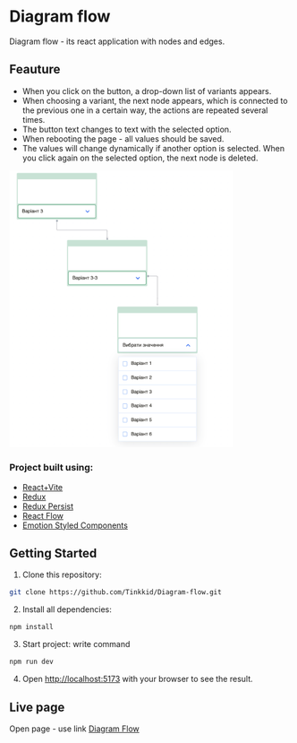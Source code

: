 # Diagram flow
Diagram flow - its react application with nodes and edges.
## Feauture
- When you click on the button, a drop-down list of variants appears.
- When choosing a variant, the next node appears, which is connected to the previous one in a certain way, the actions are repeated several times.
- The button text changes to text with the selected option. 
- When rebooting the page - all values should be saved.
- The values will change dynamically if another option is selected. When you click again on the selected option, the next node is deleted.

<span>
<img src="./public/screen.png" width="400" title="screen">
</span>

### Project built using:
- [React+Vite](https://vitejs.dev/guide/)
- [Redux](https://redux.js.org/)
- [Redux Persist](https://redux-toolkit.js.org/rtk-query/usage/persistence-and-rehydration)
- [React Flow](https://reactflow.dev/)
- [Emotion Styled Components](https://emotion.sh/docs/styled)

## Getting Started
1. Clone this repository:

```bash
git clone https://github.com/Tinkkid/Diagram-flow.git
```

2. Install all dependencies:

```bash
npm install
```

3. Start project: write command

```bash
npm run dev
```

4. Open [http://localhost:5173](http://localhost:5173) with your browser to see the result.

## Live page
Open page - use link [Diagram Flow]()
